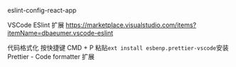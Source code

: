 eslint-config-react-app

VSCode ESlint 扩展
https://marketplace.visualstudio.com/items?itemName=dbaeumer.vscode-eslint

代码格式化
按快捷键 CMD + P 粘贴`ext install esbenp.prettier-vscode`安装 Prettier - Code formatter 扩展
